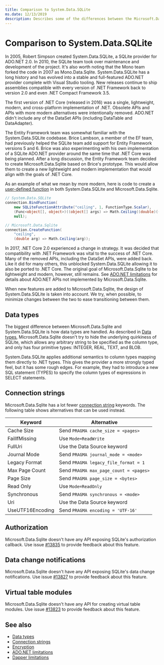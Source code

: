 ```yaml
---
title: Comparison to System.Data.SQLite
ms.date: 12/13/2019
description: Describes some of the differences between the Microsoft.Data.Sqlite and System.Data.SQLite libraries.
---
```

# Comparison to System.Data.SQLite

In 2005, Robert Simpson created System.Data.SQLite, a SQLite provider for ADO.NET 2.0. In 2010, the SQLite team took over maintenance and development of the project. It's also worth noting that the Mono team forked the code in 2007 as Mono.Data.Sqlite. System.Data.SQLite has a long history and has evolved into a stable and full-featured ADO.NET provider complete with Visual Studio tooling. New releases continue to ship assemblies compatible with every version of .NET Framework back to version 2.0 and even .NET Compact Framework 3.5.

The first version of .NET Core (released in 2016) was a single, lightweight, modern, and cross-platform implementation of .NET. Obsolete APIs and APIs with more modern alternatives were intentionally removed. ADO.NET didn't include any of the DataSet APIs (including DataTable and DataAdapter).

The Entity Framework team was somewhat familiar with the System.Data.SQLite codebase. Brice Lambson, a member of the EF team, had previously helped the SQLite team add support for Entity Framework versions 5 and 6. Brice was also experimenting with his own implementation of a SQLite ADO.NET provider around the same time that .NET Core was being planned. After a long discussion, the Entity Framework team decided to create Microsoft.Data.Sqlite based on Brice's prototype. This would allow them to create a new lightweight and modern implementation that would align with the goals of .NET Core.

As an example of what we mean by more modern, here is code to create a [user-defined function](user-defined-functions.md) in both System.Data.SQLite and Microsoft.Data.Sqlite.

```csharp
// System.Data.SQLite
connection.BindFunction(
    new SQLiteFunctionAttribute("ceiling", 1, FunctionType.Scalar),
    (Func<object[], object>)((object[] args) => Math.Ceiling((double)((object[])args[1])[0])),
    null);

// Microsoft.Data.Sqlite
connection.CreateFunction(
    "ceiling",
    (double arg) => Math.Ceiling(arg));
```

In 2017, .NET Core 2.0 experienced a change in strategy. It was decided that compatibility with .NET Framework was vital to the success of .NET Core. Many of the removed APIs, including the DataSet APIs, were added back. Like it did for many others, this unblocked System.Data.SQLite allowing it to also be ported to .NET Core. The original goal of Microsoft.Data.Sqlite to be lightweight and modern, however, still remains. See [ADO.NET limitations](adonet-limitations.md) for details about ADO.NET APIs not implemented by Microsoft.Data.Sqlite.

When new features are added to Microsoft.Data.Sqlite, the design of System.Data.SQLite is taken into account. We try, when possible, to minimize changes between the two to ease transitioning between them.

## Data types

The biggest difference between Microsoft.Data.Sqlite and System.Data.SQLite is how data types are handled. As described in [Data types](types.md), Microsoft.Data.Sqlite doesn't try to hide the underlying quirkiness of SQLite, which allows any arbitrary string to be specified as the column type, and only has four primitive types: INTEGER, REAL, TEXT, and BLOB.

System.Data.SQLite applies additional semantics to column types mapping them directly to .NET types. This gives the provider a more strongly typed feel, but it has some rough edges. For example, they had to introduce a new SQL statement (TYPES) to specify the column types of expressions in SELECT statements.

## Connection strings

Microsoft.Data.Sqlite has a lot fewer [connection string](connection-strings.md) keywords. The following table shows alternatives that can be used instead.

| Keyword          | Alternative                                         |
| ---------------- | --------------------------------------------------- |
| Cache Size       | Send `PRAGMA cache_size = <pages>`                  |
| FailIfMissing    | Use `Mode=ReadWrite`                                |
| FullUri          | Use the Data Source keyword                         |
| Journal Mode     | Send `PRAGMA journal_mode = <mode>`                 |
| Legacy Format    | Send `PRAGMA legacy_file_format = 1`                |
| Max Page Count   | Send `PRAGMA max_page_count = <pages>`              |
| Page Size        | Send `PRAGMA page_size = <bytes>`                   |
| Read Only        | Use `Mode=ReadOnly`                                 |
| Synchronous      | Send `PRAGMA synchronous = <mode>`                  |
| Uri              | Use the Data Source keyword                         |
| UseUTF16Encoding | Send `PRAGMA encoding = 'UTF-16'`                   |

## Authorization

Microsoft.Data.Sqlite doesn't have any API exposing SQLite's authorization callback. Use issue [#13835](https://github.com/dotnet/efcore/issues/13835) to provide feedback about this feature.

## Data change notifications

Microsoft.Data.Sqlite doesn't have any API exposing SQLite's data change notifications. Use issue [#13827](https://github.com/dotnet/efcore/issues/13827) to provide feedback about this feature.

## Virtual table modules

Microsoft.Data.Sqlite doesn't have any API for creating virtual table modules. Use issue [#13823](https://github.com/dotnet/efcore/issues/13823) to provide feedback about this feature.

## See also

* [Data types](types.md)
* [Connection strings](connection-strings.md)
* [Encryption](encryption.md)
* [ADO.NET limitations](adonet-limitations.md)
* [Dapper limitations](dapper-limitations.md)
